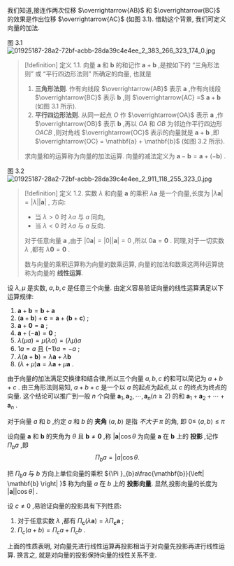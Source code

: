 我们知道,接连作两次位移 $\overrightarrow{AB}$ 和 $\overrightarrow{BC}$ 的效果是作出位移 $\overrightarrow{AC}$ (如图 3.1). 
借助这个背景, 我们可定义向量的加法.

图 3.1
![01925187-28a2-72bf-acbb-28da39c4e4ee_2_383_266_323_174_0.jpg](images/01925187-28a2-72bf-acbb-28da39c4e4ee_2_383_266_323_174_0.jpg)

> [!definition] 定义 1.1. 
> 向量 $\mathbf{a}$ 和 $\mathbf{b}$ 的和记作 $\mathbf{a} + \mathbf{b}$ ,是按如下的 “三角形法则” 或 “平行四边形法则” 所确定的向量, 也就是
> 1. **三角形法则**. 作有向线段 $\overrightarrow{AB}$ 表示 $\mathbf{a}$ ,作有向线段 $\overrightarrow{BC}$ 表示 $\mathbf{b}$ ,则 $\overrightarrow{AC} =$ $\mathbf{a} + \mathbf{b}$ (如图 3.1 所示).
> 2. **平行四边形法则**. 从同一起点 $O$ 作 $\overrightarrow{OA}$ 表示 $\mathbf{a}$ ,作 $\overrightarrow{OB}$ 表示 $\mathbf{b}$ ,再以 ${OA}$ 和 ${OB}$ 为邻边作平行四边形 ${OACB}$ ,则对角线 $\overrightarrow{OC}$ 表示的向量就是 $\mathbf{a} + \mathbf{b}$ ,即 $\overrightarrow{OC} = \mathbf{a} + \mathbf{b}$ (如图 3.2 所示).
> 
> 求向量和的运算称为向量的加法运算. 
> 向量的减法定义为 $\mathbf{a} - \mathbf{b} = \mathbf{a} + \left( {-\mathbf{b}}\right)$ .


图 3.2
![01925187-28a2-72bf-acbb-28da39c4e4ee_2_911_118_255_323_0.jpg](images/01925187-28a2-72bf-acbb-28da39c4e4ee_2_911_118_255_323_0.jpg)

> [!definition] 定义 1.2. 
> 实数 $\lambda$ 和向量 $\mathbf{a}$ 的乘积 $\lambda \mathbf{a}$ 是一个向量,长度为 $\left| {\lambda \mathbf{a}}\right| = \left| \lambda \right| \left| \mathbf{a}\right|$ , 方向: 
> - 当 $\lambda > 0$ 时 ${\lambda a}$ 与 $a$ 同向,
> - 当 $\lambda < 0$ 时 ${\lambda a}$ 与 $a$ 反向.
> 
> 对于任意向量 $\mathbf{a}$ ,由于 $\left| {0\mathbf{a}}\right| = \left| 0\right| \left| \mathbf{a}\right| = 0$ ,所以 $0\mathbf{a} = \mathbf{0}$ . 
> 同理,对于一切实数 $\lambda$ ,都有 $\lambda \mathbf{0} = \mathbf{0}$ .
> 
> 数与向量的乘积运算称为向量的数乘运算,
> 向量的加法和数乘这两种运算统称为向量的 **线性运算**.

设 $\lambda ,\mu$ 是实数, $a, b, c$ 是任意三个向量. 由定义容易验证向量的线性运算满足以下运算规律:
1. $\mathbf{a} + \mathbf{b} = \mathbf{b} + \mathbf{a}$
2. $\left( {\mathbf{a} + \mathbf{b}}\right) + \mathbf{c} = \mathbf{a} + \left( {\mathbf{b} + \mathbf{c}}\right)$ ;
3. $\mathbf{a} + \mathbf{0} = \mathbf{a}$ ;
4. $\mathbf{a} + \left( {-\mathbf{a}}\right) = \mathbf{0}$ ;
5. $\lambda \left( {\mu a}\right) = \mu \left( {\lambda a}\right) = \left( {\lambda \mu }\right) a$
6. ${1a} = a$ 且 $\left( {-1}\right) a = - a$ ;
7. $\lambda \left( {\mathbf{a} + \mathbf{b}}\right) = \lambda \mathbf{a} + \lambda \mathbf{b}$
8. $\left( {\lambda + \mu }\right) \mathbf{a} = \lambda \mathbf{a} + \mu \mathbf{a}$ .

由于向量的加法满足交换律和结合律,所以三个向量 $a, b, c$ 的和可以简记为 $a + b + c$ . 
由三角形法则易知, $a + b + c$ 是一个以 $a$ 的起点为起点,以 $c$ 的终点为终点的向量. 
这个结论可以推广到一般 $n$ 个向量 ${\mathbf{a}}_{1},{\mathbf{a}}_{2},\cdots ,{\mathbf{a}}_{n}\left( {n \geq 2}\right)$ 的和 ${\mathbf{a}}_{1} + {\mathbf{a}}_{2} + \cdots + {\mathbf{a}}_{n}$ .

对于向量 $a$ 和 $b$ ,约定 $a$ 和 $b$ 的 **夹角** $\langle a, b\rangle$ 是指 *不大于*  $\pi$ 的角, 即 $0 \leq$ $\langle a, b\rangle \leq \pi$

设向量 $\mathbf{a}$ 和 $\mathbf{b}$ 的夹角为 $\theta$ 且 $\mathbf{b} \neq \mathbf{0}$ ,称 $\left| \mathbf{a}\right| \cos \theta$ 为向量 $\mathbf{a}$ 在 $\mathbf{b}$ 上的 **投影** ,记作 ${\Pi }_{b}a$ ,即
$$
{\Pi }_{b}a = \left| a\right| \cos \theta .
$$

把 ${\Pi }_{b}a$ 与 $b$ 方向上单位向量的乘积 ${\Pi }_{b}a\frac{\mathbf{b}}{\left| \mathbf{b} \right| }$ 称为向量 $a$ 在 $b$ 上的 **投影向量**. 
显然,投影向量的长度为 $\left| \mathbf{a}\right| \left| {\cos \theta }\right|$ .

设 $c \neq 0$ ,易验证向量的投影具有下列性质:
1. 对于任意实数 $\lambda$ ,都有 ${\Pi }_{\mathbf{c}}\left( {\lambda \mathbf{a}}\right) = \lambda {\Pi }_{\mathbf{c}}\mathbf{a}$ ;
2. ${\Pi }_{c}\left( {a + b}\right) = {\Pi }_{c}a + {\Pi }_{c}b$ .

上面的性质表明, 对向量先进行线性运算再投影相当于对向量先投影再进行线性运算. 换言之, 就是对向量的投影保持向量的线性关系不变.